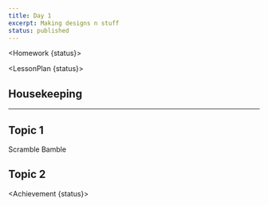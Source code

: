 ```yaml
---
title: Day 1
excerpt: Making designs n stuff
status: published
---
```


<script>
	import Homework from "$lib/components/Homework.svelte";
	import LessonPlan from "$lib/components/LessonPlan.svelte";
	import Achievement from "$lib/components/Achievement.svelte";
</script>

<Homework {status}>


</Homework>

<LessonPlan {status}>

<h2>Housekeeping</h2>

---

<h2>Topic 1</h2>
Scramble Bamble
<h2>Topic 2 </h2>
</LessonPlan>

<Achievement {status}>

</Achievement>
